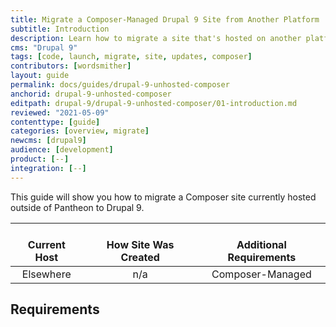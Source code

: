 ```yaml
---
title: Migrate a Composer-Managed Drupal 9 Site from Another Platform
subtitle: Introduction
description: Learn how to migrate a site that's hosted on another platform to Drupal 9
cms: "Drupal 9"
tags: [code, launch, migrate, site, updates, composer]
contributors: [wordsmither]
layout: guide
permalink: docs/guides/drupal-9-unhosted-composer
anchorid: drupal-9-unhosted-composer
editpath: drupal-9/drupal-9-unhosted-composer/01-introduction.md
reviewed: "2021-05-09"
contenttype: [guide]
categories: [overview, migrate]
newcms: [drupal9]
audience: [development]
product: [--]
integration: [--]
---
```


This guide will show you how to migrate a Composer site currently hosted outside of Pantheon to Drupal 9.

| <i class="fa fa-cloud"></i><br/> Current Host | <i class="fa fa-wrench"></i><br/> How Site Was Created <Popover title="Site Creation" content="What is the method you used to create the site?" /> | <i class="fa fa-exclamation-circle"></i><br/> Additional Requirements <Popover title="Additional Requirements" content="Any other features that must be in place, or that are desired." /> |
|:---------------------------------------------:|:--------------------------------------------------------------------------------------------------------------------------------------------------:|:------------------------------------------------------------------------------------------------------------------------------------------------------------------------------------------:|
|                   Elsewhere                   |                                                                        n/a                                                                         |                                                                                      Composer-Managed                                                                                      |

<Partial file="drupal-9/see-landing.md" />

<Partial file="drupal-9/commit-history.md" />

<Partial file="migrate/alias-sitefolder.md" />

## Requirements

<Partial file="migrate/d8composer-d8composer.md" />